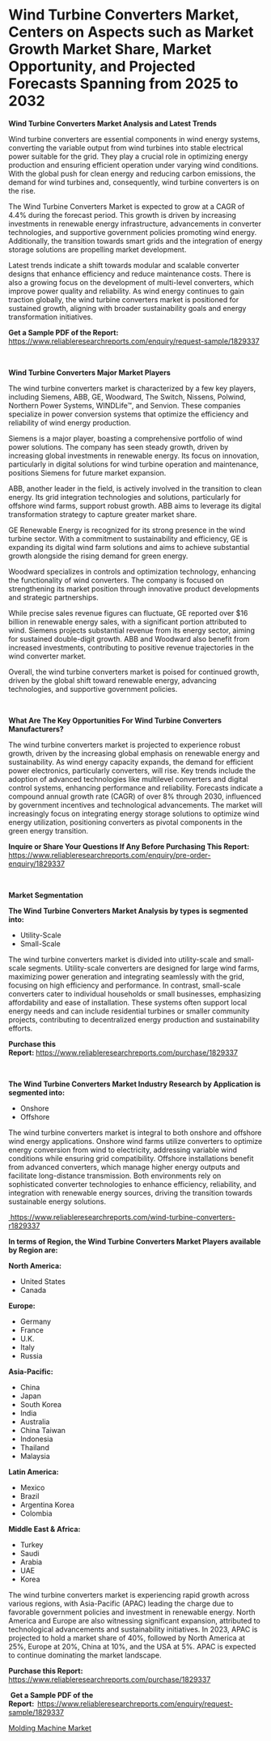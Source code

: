 <p><h1>Wind Turbine Converters Market, Centers on Aspects such as Market Growth Market Share, Market Opportunity, and Projected Forecasts Spanning from 2025 to 2032</h1></p><p><strong>Wind Turbine Converters Market Analysis and Latest Trends</strong></p>
<p><p>Wind turbine converters are essential components in wind energy systems, converting the variable output from wind turbines into stable electrical power suitable for the grid. They play a crucial role in optimizing energy production and ensuring efficient operation under varying wind conditions. With the global push for clean energy and reducing carbon emissions, the demand for wind turbines and, consequently, wind turbine converters is on the rise.</p><p>The Wind Turbine Converters Market is expected to grow at a CAGR of 4.4% during the forecast period. This growth is driven by increasing investments in renewable energy infrastructure, advancements in converter technologies, and supportive government policies promoting wind energy. Additionally, the transition towards smart grids and the integration of energy storage solutions are propelling market development. </p><p>Latest trends indicate a shift towards modular and scalable converter designs that enhance efficiency and reduce maintenance costs. There is also a growing focus on the development of multi-level converters, which improve power quality and reliability. As wind energy continues to gain traction globally, the wind turbine converters market is positioned for sustained growth, aligning with broader sustainability goals and energy transformation initiatives.</p></p>
<p><strong>Get a Sample PDF of the Report:&nbsp;</strong> <a href="https://www.reliableresearchreports.com/enquiry/request-sample/1829337?utm_campaign=2743&utm_medium=2&utm_source=Github&utm_content=ia&utm_term=11042025&utm_id=wind-turbine-converters">https://www.reliableresearchreports.com/enquiry/request-sample/1829337</a></p>
<p>&nbsp;</p>
<p><strong>Wind Turbine Converters Major Market Players</strong></p>
<p><p>The wind turbine converters market is characterized by a few key players, including Siemens, ABB, GE, Woodward, The Switch, Nissens, Polwind, Northern Power Systems, WINDLife™, and Senvion. These companies specialize in power conversion systems that optimize the efficiency and reliability of wind energy production.</p><p>Siemens is a major player, boasting a comprehensive portfolio of wind power solutions. The company has seen steady growth, driven by increasing global investments in renewable energy. Its focus on innovation, particularly in digital solutions for wind turbine operation and maintenance, positions Siemens for future market expansion.</p><p>ABB, another leader in the field, is actively involved in the transition to clean energy. Its grid integration technologies and solutions, particularly for offshore wind farms, support robust growth. ABB aims to leverage its digital transformation strategy to capture greater market share.</p><p>GE Renewable Energy is recognized for its strong presence in the wind turbine sector. With a commitment to sustainability and efficiency, GE is expanding its digital wind farm solutions and aims to achieve substantial growth alongside the rising demand for green energy.</p><p>Woodward specializes in controls and optimization technology, enhancing the functionality of wind converters. The company is focused on strengthening its market position through innovative product developments and strategic partnerships.</p><p>While precise sales revenue figures can fluctuate, GE reported over $16 billion in renewable energy sales, with a significant portion attributed to wind. Siemens projects substantial revenue from its energy sector, aiming for sustained double-digit growth. ABB and Woodward also benefit from increased investments, contributing to positive revenue trajectories in the wind converter market.</p><p>Overall, the wind turbine converters market is poised for continued growth, driven by the global shift toward renewable energy, advancing technologies, and supportive government policies.</p></p>
<p>&nbsp;</p>
<p><strong>What Are The Key Opportunities For Wind Turbine Converters Manufacturers?</strong></p>
<p><p>The wind turbine converters market is projected to experience robust growth, driven by the increasing global emphasis on renewable energy and sustainability. As wind energy capacity expands, the demand for efficient power electronics, particularly converters, will rise. Key trends include the adoption of advanced technologies like multilevel converters and digital control systems, enhancing performance and reliability. Forecasts indicate a compound annual growth rate (CAGR) of over 8% through 2030, influenced by government incentives and technological advancements. The market will increasingly focus on integrating energy storage solutions to optimize wind energy utilization, positioning converters as pivotal components in the green energy transition.</p></p>
<p><strong>Inquire or Share Your Questions If Any Before Purchasing This Report:</strong> <a href="https://www.reliableresearchreports.com/enquiry/pre-order-enquiry/1829337?utm_campaign=2743&utm_medium=2&utm_source=Github&utm_content=ia&utm_term=11042025&utm_id=wind-turbine-converters">https://www.reliableresearchreports.com/enquiry/pre-order-enquiry/1829337</a></p>
<p>&nbsp;</p>
<p><strong>Market Segmentation</strong></p>
<p><strong>The Wind Turbine Converters Market Analysis by types is segmented into:</strong></p>
<p><ul><li>Utility-Scale</li><li>Small-Scale</li></ul></p>
<p><p>The wind turbine converters market is divided into utility-scale and small-scale segments. Utility-scale converters are designed for large wind farms, maximizing power generation and integrating seamlessly with the grid, focusing on high efficiency and performance. In contrast, small-scale converters cater to individual households or small businesses, emphasizing affordability and ease of installation. These systems often support local energy needs and can include residential turbines or smaller community projects, contributing to decentralized energy production and sustainability efforts.</p></p>
<p><strong>Purchase this Report:&nbsp;</strong><a href="https://www.reliableresearchreports.com/purchase/1829337?utm_campaign=2743&utm_medium=2&utm_source=Github&utm_content=ia&utm_term=11042025&utm_id=wind-turbine-converters">https://www.reliableresearchreports.com/purchase/1829337</a></p>
<p>&nbsp;</p>
<p><strong>The Wind Turbine Converters Market Industry Research by Application is segmented into:</strong></p>
<p><ul><li>Onshore</li><li>Offshore</li></ul></p>
<p><p>The wind turbine converters market is integral to both onshore and offshore wind energy applications. Onshore wind farms utilize converters to optimize energy conversion from wind to electricity, addressing variable wind conditions while ensuring grid compatibility. Offshore installations benefit from advanced converters, which manage higher energy outputs and facilitate long-distance transmission. Both environments rely on sophisticated converter technologies to enhance efficiency, reliability, and integration with renewable energy sources, driving the transition towards sustainable energy solutions.</p></p>
<p><a href="https://www.reliableresearchreports.com/wind-turbine-converters-r1829337?utm_campaign=2743&utm_medium=2&utm_source=Github&utm_content=ia&utm_term=11042025&utm_id=wind-turbine-converters">&nbsp;https://www.reliableresearchreports.com/wind-turbine-converters-r1829337</a></p>
<p><strong>In terms of Region, the Wind Turbine Converters Market Players available by Region are:</strong></p>
<p>
    <p> <strong> North America: </strong>
        <ul>
            <li>United States</li>
            <li>Canada</li>
        </ul>
        </p> 
    <p> <strong> Europe: </strong>
        <ul>
            <li>Germany</li>
            <li>France</li>
            <li>U.K.</li>
            <li>Italy</li>
            <li>Russia</li>
        </ul>
        </p> 
    <p> <strong> Asia-Pacific: </strong>
        <ul>
            <li>China</li>
            <li>Japan</li>
            <li>South Korea</li>
            <li>India</li>
            <li>Australia</li>
            <li>China Taiwan</li>
            <li>Indonesia</li>
            <li>Thailand</li>
            <li>Malaysia</li>
        </ul>
        </p> 
    <p> <strong> Latin America: </strong>
        <ul>
            <li>Mexico</li>
            <li>Brazil</li>
            <li>Argentina Korea</li>
            <li>Colombia</li>
        </ul>
        </p> 
    <p> <strong> Middle East & Africa: </strong>
        <ul>
            <li>Turkey</li>
            <li>Saudi</li>
            <li>Arabia</li>
            <li>UAE</li>
            <li>Korea</li>
        </ul>
    </p>
    </p>
<p><p>The wind turbine converters market is experiencing rapid growth across various regions, with Asia-Pacific (APAC) leading the charge due to favorable government policies and investment in renewable energy. North America and Europe are also witnessing significant expansion, attributed to technological advancements and sustainability initiatives. In 2023, APAC is projected to hold a market share of 40%, followed by North America at 25%, Europe at 20%, China at 10%, and the USA at 5%. APAC is expected to continue dominating the market landscape.</p></p>
<p><strong>Purchase this Report: </strong><a href="https://www.reliableresearchreports.com/purchase/1829337?utm_campaign=2743&utm_medium=2&utm_source=Github&utm_content=ia&utm_term=11042025&utm_id=wind-turbine-converters">https://www.reliableresearchreports.com/purchase/1829337</a></p>
<p>&nbsp;<strong>Get a Sample PDF of the Report:&nbsp;&nbsp;</strong><a href="https://www.reliableresearchreports.com/enquiry/request-sample/1829337?utm_campaign=2743&utm_medium=2&utm_source=Github&utm_content=ia&utm_term=11042025&utm_id=wind-turbine-converters">https://www.reliableresearchreports.com/enquiry/request-sample/1829337</a></p>
<p><strong></strong></p>
<p><p><a href="https://github.com/gauldvikerm6/Market-Research-Report-List-1/blob/main/molding-machine-market.md?utm_campaign=2743&utm_medium=2&utm_source=Github&utm_content=ia&utm_term=11042025&utm_id=wind-turbine-converters">Molding Machine Market</a></p></p>